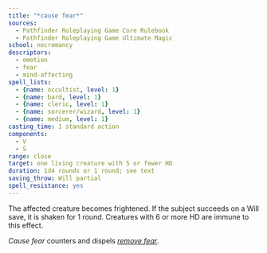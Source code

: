 ```yaml
---
title: "*cause fear*"
sources:
  - Pathfinder Roleplaying Game Core Rulebook
  - Pathfinder Roleplaying Game Ultimate Magic
school: necromancy
descriptors:
  - emotion
  - fear
  - mind-affecting
spell_lists:
  - {name: occultist, level: 1}
  - {name: bard, level: 1}
  - {name: cleric, level: 1}
  - {name: sorcerer/wizard, level: 1}
  - {name: medium, level: 1}
casting_time: 1 standard action
components:
  - V
  - S
range: close
target: one living creature with 5 or fewer HD
duration: 1d4 rounds or 1 round; see text
saving_throw: Will partial
spell_resistance: yes
---
```


The affected creature becomes frightened. If the subject succeeds on a Will save, it is shaken for 1 round. Creatures with 6 or more HD are immune to this effect.

*Cause fear* counters and dispels [*remove fear*](/spells/remove-fear/).

